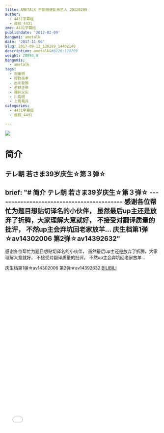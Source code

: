 ```yaml
---
title: AMETALK 不能随便乱来艺人 20120209
author:
  - 4431字幕组
  - 叔叔_4431
zmz: 4431字幕组
publishdate: '2012-02-09'
bangumi: ametalk
date: '2017-11-06'
slug: 2017-09-12_120209_14402140
description: ametalk&#8226;120209
weight: 28894.0
bangumis:
  - ametalk
tags:
  - 石田明
  - 狩野英孝
  - 出川哲朗
  - 若林正恭
  - 德井义实
  - 川岛明
  - 上島竜兵
categories:
  - 4431字幕组
  - 叔叔_4431

---
```

![](https://i.imgur.com/UbJaf1y.png)
# 简介  
テレ朝
若さま39岁庆生☆第３弹☆
---------------------------------------
brief: "# 简介 テレ朝 若さま39岁庆生☆第３弹☆ ------------------------------------------ 感谢各位帮忙为题目想贴切译名的小伙伴， 虽然最后up主还是放弃了折腾，大家理解大意就好， 不接受对翻译质量的批评， 不然up主会弃坑回老家放羊... 庆生档第1弹☆av14302006 第2弹☆av14392632"
---
感谢各位帮忙为题目想贴切译名的小伙伴，
虽然最后up主还是放弃了折腾，大家理解大意就好，
不接受对翻译质量的批评，
不然up主会弃坑回老家放羊...

庆生档第1弹☆av14302006  第2弹☆av14392632
  [BILIBILI](https://www.bilibili.com/video/av14402140/)

  <iframe src="//www.bilibili.com/blackboard/player.html?aid=14402140" width="100%" height="500" frameborder="0" allowfullscreen="allowfullscreen"></iframe>
